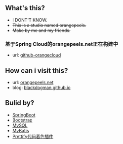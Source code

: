 
## What's this?
- I DONT'T KNOW.
- ~~This is a studio named orangepeels.~~
- ~~Make by me and my friends.~~
### 基于Spring Cloud的orangepeels.net正在构建中
- url: [github-orangecloud](https://github.com/Blackdogman/orangeCloud)
## How can i visit this?
- url: [orangepeels.net](http://118.126.108.47)
- blog: [blackdogman.github.io](http://blackdogman.github.io/)
## Bulid by?
- [SpringBoot](https://projects.spring.io/spring-boot/)
- [Bootstrap](http://www.bootcss.com/)
- [MySQL](https://www.mysql.com/)
- [MyBatis](http://www.mybatis.org/mybatis-3/zh/index.html)
- [Prettify代码着色插件](https://github.com/google/code-prettify)